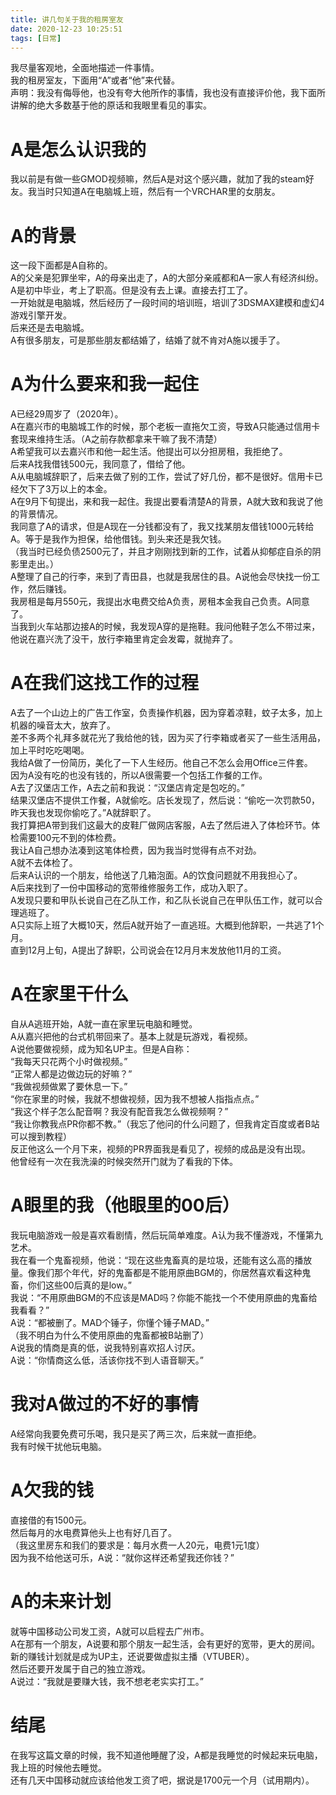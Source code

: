 ```yaml
---
title: 讲几句关于我的租房室友
date: 2020-12-23 10:25:51
tags: [日常]
---
```

我尽量客观地，全面地描述一件事情。     
我的租房室友，下面用“A”或者“他”来代替。  
声明：我没有侮辱他，也没有夸大他所作的事情，我也没有直接评价他，我下面所讲解的绝大多数基于他的原话和我眼里看见的事实。   

# A是怎么认识我的
我以前是有做一些GMOD视频嘛，然后A是对这个感兴趣，就加了我的steam好友。我当时只知道A在电脑城上班，然后有一个VRCHAR里的女朋友。    

# A的背景 
这一段下面都是A自称的。    
A的父亲是犯罪坐牢，A的母亲出走了，A的大部分亲戚都和A一家人有经济纠纷。  
A是初中毕业，考上了职高。但是没有去上课。直接去打工了。    
一开始就是电脑城，然后经历了一段时间的培训班，培训了3DSMAX建模和虚幻4游戏引擎开发。  
后来还是去电脑城。  
A有很多朋友，可是那些朋友都结婚了，结婚了就不肯对A施以援手了。  

# A为什么要来和我一起住
A已经29周岁了（2020年）。    
A在嘉兴市的电脑城工作的时候，那个老板一直拖欠工资，导致A只能通过信用卡套现来维持生活。（A之前存款都拿来干嘛了我不清楚）      
A希望我可以去嘉兴市和他一起生活。他提出可以分担房租，我拒绝了。   
后来A找我借钱500元，我同意了，借给了他。  
A从电脑城辞职了，后来去做了别的工作，尝试了好几份，都不是很好。信用卡已经欠下了3万以上的本金。    
A在9月下旬提出，来和我一起住。我提出要看清楚A的背景，A就大致和我说了他的背景情况。   
我同意了A的请求，但是A现在一分钱都没有了，我又找某朋友借钱1000元转给A。等于是我作为担保，给他借钱。到头来还是我欠钱。       
（我当时已经负债2500元了，并且才刚刚找到新的工作，试着从抑郁症自杀的阴影里走出。）    
A整理了自己的行李，来到了青田县，也就是我居住的县。A说他会尽快找一份工作，然后赚钱。    
我房租是每月550元，我提出水电费交给A负责，房租本金我自己负责。A同意了。  
当我到火车站那边接A的时候，我发现A穿的是拖鞋。我问他鞋子怎么不带过来，他说在嘉兴洗了没干，放行李箱里肯定会发霉，就抛弃了。    

# A在我们这找工作的过程
A去了一个山边上的广告工作室，负责操作机器，因为穿着凉鞋，蚊子太多，加上机器的噪音太大，放弃了。      
差不多两个礼拜多就花光了我给他的钱，因为买了行李箱或者买了一些生活用品，加上平时吃吃喝喝。    
我给A做了一份简历，美化了一下人生经历。他自己不怎么会用Office三件套。    
因为A没有吃的也没有钱的，所以A很需要一个包括工作餐的工作。  
A去了汉堡店工作，A去之前和我说：“汉堡店肯定是包吃的。”   
结果汉堡店不提供工作餐，A就偷吃。店长发现了，然后说：“偷吃一次罚款50，昨天我也发现你偷吃了。”A就辞职了。     
我打算把A带到我们这最大的皮鞋厂做网店客服，A去了然后进入了体检环节。体检需要100元不到的体检费。    
我让A自己想办法凑到这笔体检费，因为我当时觉得有点不对劲。       
A就不去体检了。   
后来A认识的一个朋友，给他送了几箱泡面。A的饮食问题就不用我担心了。    
A后来找到了一份中国移动的宽带维修服务工作，成功入职了。  
A发现只要和甲队长说自己在乙队工作，和乙队长说自己在甲队伍工作，就可以合理逃班了。   
A只实际上班了大概10天，然后A就开始了一直逃班。大概到他辞职，一共逃了1个月。     
直到12月上旬，A提出了辞职，公司说会在12月月末发放他11月的工资。  

# A在家里干什么
自从A逃班开始，A就一直在家里玩电脑和睡觉。   
A从嘉兴把他的台式机带回来了。基本上就是玩游戏，看视频。   
A说他要做视频，成为知名UP主。但是A自称：   
“我每天只花两个小时做视频。”    
“正常人都是边做边玩的好嘛？”   
“我做视频做累了要休息一下。”   
“你在家里的时候，我就不想做视频，因为我不想被人指指点点。”  
“我这个样子怎么配音啊？我没有配音我怎么做视频啊？”    
“我让你教我点PR你都不教。”（我忘了他问的什么问题了，但我肯定百度或者B站可以搜到教程）  
反正他这么一个月下来，视频的PR界面我是看见了，视频的成品是没有出现。  
他曾经有一次在我洗澡的时候突然开门就为了看我的下体。  

# A眼里的我（他眼里的00后）
我玩电脑游戏一般是喜欢看剧情，然后玩简单难度。A认为我不懂游戏，不懂第九艺术。   
我在看一个鬼畜视频，他说：“现在这些鬼畜真的是垃圾，还能有这么高的播放量。像我们那个年代，好的鬼畜都是不能用原曲BGM的，你居然喜欢看这种鬼畜，你们这些00后真的是low。”  
我说：“不用原曲BGM的不应该是MAD吗？你能不能找一个不使用原曲的鬼畜给我看看？”  
A说：“都被删了。MAD个锤子，你懂个锤子MAD。”   
（我不明白为什么不使用原曲的鬼畜都被B站删了）  
A说我的情商是真的低，说我特别喜欢招人讨厌。  
A说：“你情商这么低，活该你找不到人语音聊天。”    

# 我对A做过的不好的事情
A经常向我要免费可乐喝，我只是买了两三次，后来就一直拒绝。  
我有时候干扰他玩电脑。   

# A欠我的钱
直接借的有1500元。  
然后每月的水电费算他头上也有好几百了。  
（我这里房东和我们的要求是：每月水费一人20元，电费1元1度）  
因为我不给他送可乐，A说：“就你这样还希望我还你钱？”   

# A的未来计划
就等中国移动公司发工资，A就可以启程去广州市。  
A在那有一个朋友，A说要和那个朋友一起生活，会有更好的宽带，更大的房间。  
新的赚钱计划就是成为UP主，还说要做虚拟主播（VTUBER）。   
然后还要开发属于自己的独立游戏。  
A说过：“我就是要赚大钱，我不想老老实实打工。”    

# 结尾
在我写这篇文章的时候，我不知道他睡醒了没，A都是我睡觉的时候起来玩电脑，我上班的时候他去睡觉。  
还有几天中国移动就应该给他发工资了吧，据说是1700元一个月（试用期内）。   
